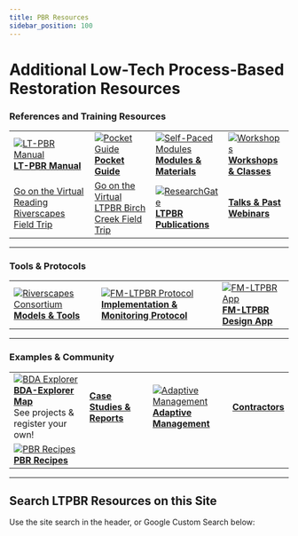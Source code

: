 ```yaml
---
title: PBR Resources
sidebar_position: 100
---
```


# Additional Low-Tech Process-Based Restoration Resources

### References and Training Resources

| | | | |
|---|---|---|---|
| [![LT-PBR Manual](/img/covers/Manual_Tilted_150.png)](/manual)<br />[**LT-PBR Manual**](/manual) | [![Pocket Guide](/img/covers/pocket_guide_cover_150w.png)](/resources/pocket)<br />[**Pocket Guide**](/resources/pocket) | [![Self-Paced Modules](/img/diagrams/presentation.png)](/resources/Topics/)<br />[**Modules & Materials**](/resources/Topics/) | [![Workshops](/img/logos/USU_RC.png)](/workshops)<br />[**Workshops & Classes**](/workshops) |
| [Go on the Virtual Reading Riverscapes Field Trip](/resources/Topics/03_Planning/sturcturalForcing) | [Go on the Virtual LTPBR Birch Creek Field Trip](/resources/Topics/03_Planning/birchcreek.html) | [![ResearchGate](/img/RG.png)](https://www.researchgate.net/project/Low-Tech-Process-Based-Restoration)<br />[**LTPBR Publications**](https://www.researchgate.net/project/Low-Tech-Process-Based-Restoration) | [**Talks & Past Webinars**](/resources/talks) |

---

### Tools & Protocols

| | | | 
|---|---|---|
| [![Riverscapes Consortium](/img/RiverscapesLogo_40.png)](http://riverscapes.xyz/Tools)<br />[**Models & Tools**](http://riverscapes.xyz/Tools) | [![FM-LTPBR Protocol](/img/fmLTPBR_Protocol.png)](http://fmltpbr.riverscapes.xyz/)<br />[**Implementation & Monitoring Protocol**](http://fmltpbr.riverscapes.xyz/) | [![FM-LTPBR App](/img/fmLTPBR_IconOnly.png)](http://fmltpbr.riverscapes.xyz/)<br />[**FM-LTPBR Design App**](https://riverscapes.xyz/img/tools/grade/TRL_3_32p.png) |  

---

### Examples & Community

| | | | |
|---|---|---|---|
| [![BDA Explorer](/img/logos/LTPBRexplorer_button.png)](http://bdaexplorer.com)<br />[**BDA-Explorer Map**](http://bdaexplorer.com)<br />See projects & register your own! | [**Case Studies & Reports**](/resources/casestudies) | [![Adaptive Management](/img/AM_Loop_40_Orange.png)](/resources/adaptivemgt)<br />[**Adaptive Management**](/resources/adaptivemgt)| [**Contractors**](/resources/contractors) |
[![PBR Recipes](/img/PBR-LT_round_30.png)](/resources/recipes)<br />[**PBR Recipes**](/resources/recipes) |  |  |  |

---

## Search LTPBR Resources on this Site

Use the site search in the header, or Google Custom Search below:


<script async src="https://cse.google.com/cse.js?cx=c409968ed66eda18a"></script>
<div class="gcse-search"></div>
